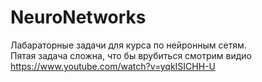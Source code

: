 # NeuroNetworks
Лабараторные задачи для курса по нейронным сетям. <br> 
Пятая задача сложна, что бы врубиться смотрим видио https://www.youtube.com/watch?v=yqkISICHH-U
